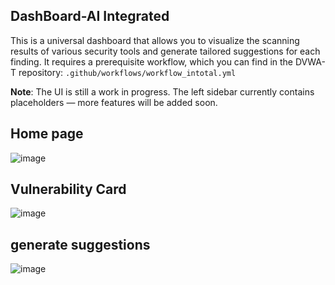 ## DashBoard-AI Integrated
This is a universal dashboard that allows you to visualize the scanning results of various security tools and generate tailored suggestions for each finding.
It requires a prerequisite workflow, which you can find in the DVWA-T repository:
`.github/workflows/workflow_intotal.yml`

**Note**: The UI is still a work in progress. The left sidebar currently contains placeholders — more features will be added soon.
## Home page
![image](https://github.com/user-attachments/assets/6b70810d-5069-4a98-943e-b71c6e751d73)

## Vulnerability Card
![image](https://github.com/user-attachments/assets/fe5a55df-9bcb-4b2a-837d-49da5d8eae20)

## generate suggestions
![image](https://github.com/user-attachments/assets/c5ab9e5d-5b2f-4db5-bbde-e555ecd1068f)

